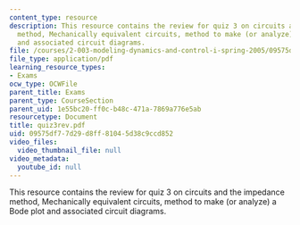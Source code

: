 ```yaml
---
content_type: resource
description: This resource contains the review for quiz 3 on circuits and the impedance
  method, Mechanically equivalent circuits, method to make (or analyze) a Bode plot
  and associated circuit diagrams.
file: /courses/2-003-modeling-dynamics-and-control-i-spring-2005/09575df77d29d8ff81045d38c9ccd852_quiz3rev.pdf
file_type: application/pdf
learning_resource_types:
- Exams
ocw_type: OCWFile
parent_title: Exams
parent_type: CourseSection
parent_uid: 1e55bc20-ff0c-b48c-471a-7869a776e5ab
resourcetype: Document
title: quiz3rev.pdf
uid: 09575df7-7d29-d8ff-8104-5d38c9ccd852
video_files:
  video_thumbnail_file: null
video_metadata:
  youtube_id: null
---
```

This resource contains the review for quiz 3 on circuits and the impedance method, Mechanically equivalent circuits, method to make (or analyze) a Bode plot and associated circuit diagrams.

